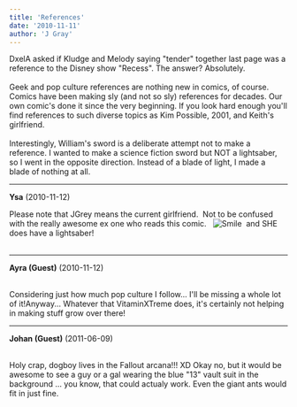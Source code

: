 ```yaml
---
title: 'References'
date: '2010-11-11'
author: 'J Gray'
---
```


DxelA asked if Kludge and Melody saying "tender" together last page was a reference to the Disney show "Recess". The answer? Absolutely.<br><br>Geek and pop culture references are nothing new in comics, of course. Comics have been making sly (and not so sly) references for decades. Our own comic's done it since the very beginning. If you look hard enough you'll find references to such diverse topics as Kim Possible, 2001, and Keith's girlfriend.<br><br>Interestingly, William's sword is a deliberate attempt not to make a reference. I wanted to make a science fiction sword but NOT a lightsaber, so I went in the opposite direction. Instead of a blade of light, I made a blade of nothing at all.<br>

---
**Ysa** (2010-11-12)

Please note that JGrey means the current girlfriend.&nbsp; Not to be confused with the really awesome ex one who reads this comic.&nbsp;&nbsp; <img src="/smilies/smile.gif" alt="Smile" border="0">&nbsp;&nbsp;and&nbsp;SHE does have a lightsaber!<br><br>

---
**Ayra (Guest)** (2010-11-12)

<br>Considering just how much pop culture I follow... I'll be missing a whole lot of it!Anyway... Whatever that VitaminXTreme does, it's certainly not helping in making stuff grow over there!

---
**Johan (Guest)** (2011-06-09)

<br> Holy crap, dogboy lives in the Fallout arcana!!! XD Okay no, but it would be awesome to see a guy or a gal wearing the blue "13" vault suit in the background ... you know, that could actualy work. Even the giant ants would fit in just fine.<br>

